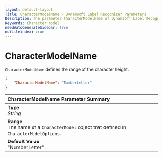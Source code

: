 ```yaml
---
layout: default-layout
Title: CharacterModelName - Dynamsoft Label Recognizer Parameters
Description: The parameter CharacterModelName of Dynamsoft Label Recognizer defines the name of character models.
Keywords: Character model
needAutoGenerateSidebar: true
noTitleIndex: true
---
```


# CharacterModelName

`CharacterModelName` defines the range of the character height.

```json
{
    "CharacterModelName": "NumberLetter"
}
```

| CharacterModelName Parameter Summary |
| :----------------------------------- |
| **Type**<br>*String* |
| **Range**<br>The name of a `CharacterModel` object that defined in `CharacterModelOptions`. |
| **Default Value**<br>"NumberLetter" |
